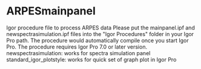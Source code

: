 # ARPESmainpanel
Igor procedure file to process ARPES data
Please put the mainpanel.ipf and newspectrasimulation.ipf files into the "Igor Procedures" folder in your Igor Pro path. The procedure would automatically compile once you start Igor Pro.
The procedure requires Igor Pro 7.0 or later version.
newspectrasimulation: works for spectra simulation panel
standard_igor_plotstyle: works for quick set of graph plot in Igor Pro
